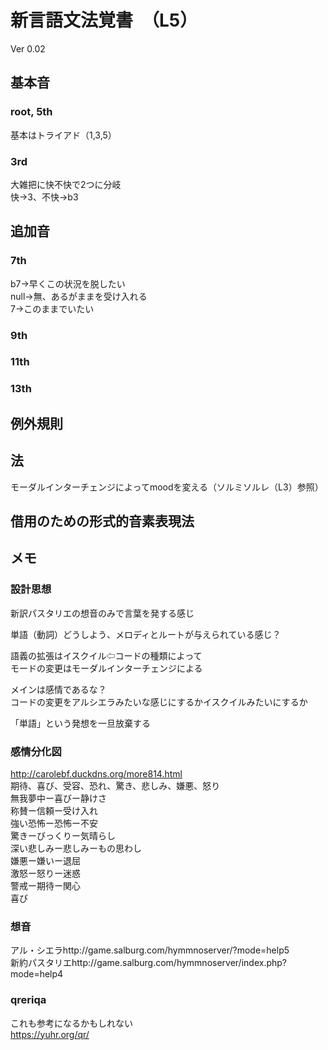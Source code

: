# 新言語文法覚書　（L5）
  
Ver 0.02  
  
  
## 基本音
### root, 5th
基本はトライアド（1,3,5）  
  
### 3rd
大雑把に快不快で2つに分岐  
快→3、不快→b3  
  
## 追加音
### 7th
b7→早くこの状況を脱したい  
null→無、あるがままを受け入れる  
7→このままでいたい  
  
### 9th
  
### 11th
  
### 13th
  
  
## 例外規則
  
## 法
モーダルインターチェンジによってmoodを変える（ソルミソルレ（L3）参照）  
  
## 借用のための形式的音素表現法
  
  
## メモ
### 設計思想
新訳パスタリエの想音のみで言葉を発する感じ  
  
単語（動詞）どうしよう、メロディとルートが与えられている感じ？  
  
語義の拡張はイスクイル⇦コードの種類によって  
モードの変更はモーダルインターチェンジによる  
  
メインは感情であるな？  
コードの変更をアルシエラみたいな感じにするかイスクイルみたいにするか  
  
「単語」という発想を一旦放棄する  
  
### 感情分化図
http://carolebf.duckdns.org/more814.html  
期待、喜び、受容、恐れ、驚き、悲しみ、嫌悪、怒り  
無我夢中ー喜びー静けさ  
称賛ー信頼ー受け入れ  
強い恐怖ー恐怖ー不安  
驚きーびっくりー気晴らし  
深い悲しみー悲しみーもの思わし  
嫌悪ー嫌いー退屈  
激怒ー怒りー迷惑  
警戒ー期待ー関心  
喜び  
  
### 想音
アル・シエラhttp://game.salburg.com/hymmnoserver/?mode=help5  
新約パスタリエhttp://game.salburg.com/hymmnoserver/index.php?mode=help4  
  
### qreriqa
これも参考になるかもしれない  
https://yuhr.org/qr/  
  
  
  
  
  

